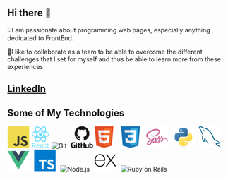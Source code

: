 ## Hi there 👋

💡I am passionate about programming web pages, especially anything dedicated to FrontEnd.

🤝I like to collaborate as a team to be able to overcome the different challenges that I set for myself and thus be able to learn more from these experiences.

## [LinkedIn](https://www.linkedin.com/in/ian-mart%C3%ADnez-25265b267/")

## Some of My Technologies

<img src="https://raw.githubusercontent.com/devicons/devicon/master/icons/javascript/javascript-original.svg" alt="JavaScript" width="50" height="50"/><img src="https://raw.githubusercontent.com/devicons/devicon/master/icons/react/react-original-wordmark.svg" alt="React" width="50" height="50"/><img src="https://www.svgrepo.com/show/58/git-logo.svg" alt="Git" width="50" height="50" style="margin-right: 10px;"/><img src="https://raw.githubusercontent.com/devicons/devicon/master/icons/github/github-original-wordmark.svg" alt="GitHub" width="50" height="50"/><img src="https://raw.githubusercontent.com/devicons/devicon/master/icons/html5/html5-original.svg" alt="HTML" width="50" height="50" style="margin-right: 10px;"/><img src="https://raw.githubusercontent.com/devicons/devicon/master/icons/css3/css3-original.svg" alt="CSS" width="50" height="50" style="margin-right: 10px;"/><img src="https://raw.githubusercontent.com/devicons/devicon/master/icons/sass/sass-original.svg" alt="Sass" width="50" height="50" style="margin-right: 10px;"/><img src="https://raw.githubusercontent.com/devicons/devicon/master/icons/python/python-original.svg" alt="Python" width="50" height="50" style="margin-right: 10px;"/><img src="https://raw.githubusercontent.com/devicons/devicon/master/icons/mysql/mysql-original.svg" alt="MySQL" width="50" height="50" style="margin-right: 10px;"/><img src="https://raw.githubusercontent.com/devicons/devicon/master/icons/vuejs/vuejs-original.svg" alt="Vue.js" width="50" height="50" style="margin-right: 10px;"/><img src="https://raw.githubusercontent.com/devicons/devicon/master/icons/typescript/typescript-original.svg" alt="TypeScript" width="50" height="50" style="margin-right: 10px;"/><img src="https://upload.wikimedia.org/wikipedia/commons/6/69/Node.js_logo.svg" alt="Node.js" width="50" height="50" style="margin-right: 10px;"/><img src="https://raw.githubusercontent.com/devicons/devicon/master/icons/express/express-original.svg" alt="Express" width="50" height="50" style="margin-right: 10px;"/><img src="https://upload.wikimedia.org/wikipedia/commons/6/67/Ruby_on_Rails_Logo.svg" alt="Ruby on Rails" width="50" height="50" style="margin-right: 10px;"/>

